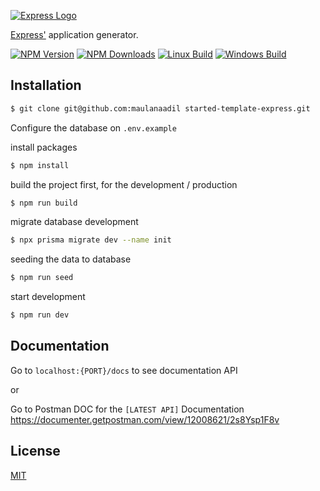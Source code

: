 [![Express Logo](https://i.cloudup.com/zfY6lL7eFa-3000x3000.png)](http://expressjs.com/)

[Express'](https://www.npmjs.com/package/express) application generator.

[![NPM Version][npm-image]][npm-url]
[![NPM Downloads][downloads-image]][downloads-url]
[![Linux Build][github-actions-ci-image]][github-actions-ci-url]
[![Windows Build][appveyor-image]][appveyor-url]

## Installation

```sh
$ git clone git@github.com:maulanaadil started-template-express.git
```

Configure the database on `.env.example`

install packages

```sh
$ npm install
```

build the project first, for the development / production

```sh
$ npm run build
```

migrate database development

```sh
$ npx prisma migrate dev --name init
```

seeding the data to database

```sh
$ npm run seed
```

start development

```sh
$ npm run dev
```

## Documentation

Go to `localhost:{PORT}/docs` to see documentation API

or

Go to Postman DOC for the `[LATEST API]` Documentation
https://documenter.getpostman.com/view/12008621/2s8Ysp1F8v

## License

[MIT](LICENSE)

[npm-image]: https://img.shields.io/npm/v/express-generator.svg
[npm-url]: https://npmjs.org/package/express-generator
[appveyor-image]: https://img.shields.io/appveyor/ci/dougwilson/generator/master.svg?label=windows
[appveyor-url]: https://ci.appveyor.com/project/dougwilson/generator
[downloads-image]: https://img.shields.io/npm/dm/express-generator.svg
[downloads-url]: https://npmjs.org/package/express-generator
[github-actions-ci-image]: https://img.shields.io/github/workflow/status/expressjs/generator/ci/master?label=linux
[github-actions-ci-url]: https://github.com/expressjs/generator/actions/workflows/ci.yml
